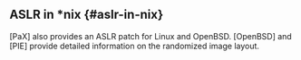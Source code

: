## ASLR in *nix {#aslr-in-nix}

[PaX] also provides an ASLR patch for Linux and OpenBSD. [OpenBSD] and [PIE] provide detailed information on the randomized image layout.